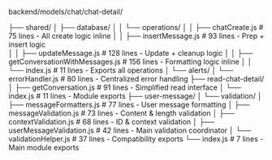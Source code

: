 backend/models/chat/chat-detail/

├── shared/
│   ├── database/
│   │   └── operations/
│   │       ├── chatCreate.js               # 75 lines - All create logic inline
│   │       ├── insertMessage.js            # 93 lines - Prep + insert logic  
│   │       ├── updateMessage.js            # 128 lines - Update + cleanup logic
│   │       ├── getConversationWithMessages.js # 156 lines - Formatting logic inline
│   │       └── index.js                    # 11 lines - Exports all operations
│   └── alerts/
│       └── errorHandler.js                 # 80 lines - Centralized error handling
├── read-chat-detail/
│   ├── getConversation.js                  # 91 lines - Simplified read interface
│   └── index.js                            # 11 lines - Module exports
├── user-message/
│   └── validation/
│       ├── messageFormatters.js            # 77 lines - User message formatting
│       ├── messageValidation.js            # 73 lines - Content & length validation
│       ├── contextValidation.js            # 68 lines - ID & context validation
│       ├── userMessageValidation.js        # 42 lines - Main validation coordinator
│       └── validationHelper.js             # 37 lines - Compatibility exports
└── index.js                                # 7 lines - Main module exports